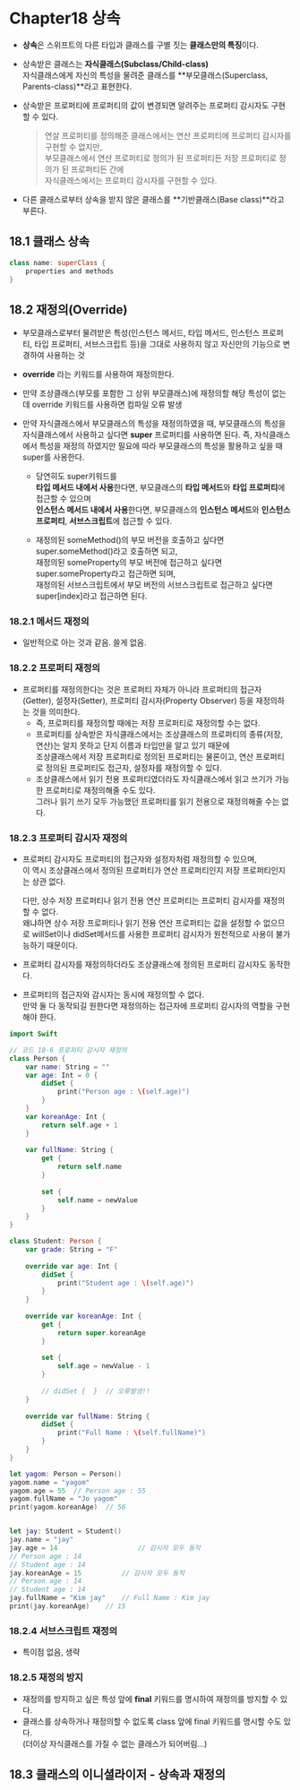# Chapter18 상속  

- **상속**은 스위프트의 다른 타입과 클래스를 구별 짓는 **클래스만의 특징**이다.
- 상속받은 클래스는 **자식클래스(Subclass/Child-class)**  
  자식클래스에게 자신의 특성을 물려준 클래스를 **부모클래스(Superclass, Parents-class)**라고 표현한다.  
- 상속받은 프로퍼티에 프로퍼티의 값이 변경되면 알려주는 프로퍼티 감시자도 구현할 수 있다.  

  > 연살 프로퍼티를 정의해준 클래스에서는 연산 프로퍼티에 프로퍼티 감시자를 구현할 수 없지만,  
  > 부모클래스에서 연산 프로퍼티로 정의가 된 프로퍼티든 저장 프로퍼티로 정의가 된 프로퍼티든 간에  
  > 자식클래스에서는 프로퍼티 감시자를 구현할 수 있다.  
- 다른 클래스로부터 상속을 받지 않은 클래스를 **기반클래스(Base class)**라고 부른다.  


## 18.1 클래스 상속  

```swift
class name: superClass {
	properties and methods
}
```

## 18.2 재정의(Override)  
- 부모클래스로부터 물려받은 특성(인스턴스 메서드, 타입 메서드, 인스턴스 프로퍼티, 타입 프로퍼티, 서브스크립트 등)을 그대로 사용하지 않고 자신만의 기능으로 변경하여 사용하는 것  
- **override** 라는 키워드를 사용하여 재정의한다.  
- 만약 조상클래스(부모를 포함한 그 상위 부모클래스)에 재정의할 해당 특성이 없는데 override 키워드를 사용하면 컴파일 오류 발생  

- 만약 자식클래스에서 부모클래스의 특성을 재정의하였을 때, 부모클래스의 특성을 자식클래스에서 사용하고 싶다면 **super** 프로퍼티를 사용하면 된다. 즉, 자식클래스에서 특성을 재정의 하였지만 필요에 따라 부모클래스의 특성을 활용하고 싶을 때 super를 사용한다.  
	- 당연히도 super키워드를  
	  **타입 메서드 내에서 사용**한다면, 부모클래스의 **타입 메서드**와 **타입 프로퍼티**에 접근할 수 있으며  
	  **인스턴스 메서드 내에서 사용**한다면, 부모클래스의 **인스턴스 메서드**와 **인스턴스 프로퍼티**, **서브스크립트**에 접근할 수 있다.  

	- 재정의된 someMethod()의 부모 버전을 호출하고 싶다면 super.someMethod()라고 호출하면 되고,  
	  재정의된 someProperty의 부모 버전에 접근하고 싶다면 super.someProperty라고 접근하면 되며,  
	  재정의된 서브스크립트에서 부모 버전의 서브스크립트로 접근하고 싶다면 super[index]라고 접근하면 된다.  
	  
### 18.2.1 메서드 재정의  
- 일반적으로 아는 것과 같음. 쓸게 없음.

### 18.2.2 프로퍼티 재정의  
- 프로퍼티를 재정의한다는 것은 프로퍼티 자체가 아니라 프로퍼티의 접근자(Getter), 설정자(Setter), 프로퍼티 감시자(Property Observer) 등을 재정의하는 것을 의미한다.  
	- 즉, 프로퍼티를 재정의할 때에는 저장 프로퍼티로 재정의할 수는 없다.
	- 프로퍼티를 상속받은 자식클래스에서는 조상클래스의 프로퍼티의 종류(저장, 연산)는 알지 못하고 단지 이름과 타입만을 알고 있기 때문에  
	  조상클래스에서 저장 프로퍼티로 정의된 프로퍼티는 물론이고, 연산 프로퍼티로 정의된 프로퍼티도 접근자, 설정자를 재정의할 수 있다.  
	- 조상클래스에서 읽기 전용 프로퍼티였더라도 자식클래스에서 읽고 쓰기가 가능한 프로퍼티로 재정의해줄 수도 있다.  
	  그러나 읽기 쓰기 모두 가능했던 프로퍼티를 읽기 전용으로 재정의해줄 수는 없다.  

### 18.2.3 프로퍼티 감시자 재정의  
- 프로퍼티 감시자도 프로퍼티의 접근자와 설정자처럼 재정의할 수 있으며,  
  이 역시 조상클래스에서 정의된 프로퍼티가 연산 프로퍼티인지 저장 프로퍼티인지는 상관 없다.  
  
  다만, 상수 저장 프로퍼티나 읽기 전용 연산 프로퍼티는 프로퍼티 감시자를 재정의할 수 없다.  
  왜냐하면 상수 저장 프로퍼티나 읽기 전용 연산 프로퍼티는 값을 설정할 수 없으므로 willSet이나 didSet메서드를 사용한 프로퍼티 감시자가 원천적으로 사용이 불가능하기 때문이다.
- 프로퍼티 감시자를 재정의하더라도 조상클래스에 정의된 프로퍼티 감시자도 동작한다.
- 프로퍼티의 접근자와 감시자는 동시에 재정의할 수 없다.  
  만약 둘 다 동작되길 원한다면 재정의하는 접근자에 프로퍼티 감시자의 역할을 구현해야 한다.

```swift
import Swift

// 코드 18-6 프로퍼티 감시자 재정의
class Person {
    var name: String = ""
    var age: Int = 0 {
        didSet {
            print("Person age : \(self.age)")
        }
    }
    var koreanAge: Int {
        return self.age + 1
    }
    
    var fullName: String {
        get {
            return self.name
        }
        
        set {
            self.name = newValue
        }
    }
}

class Student: Person {
    var grade: String = "F"
    
    override var age: Int {
        didSet {
            print("Student age : \(self.age)")
        }
    }
    
    override var koreanAge: Int {
        get {
            return super.koreanAge
        }
        
        set {
            self.age = newValue - 1
        }
        
        // didSet {  }  // 오류발생!!
    }
    
    override var fullName: String {
        didSet {
            print("Full Name : \(self.fullName)")
        }
    }
}

let yagom: Person = Person()
yagom.name = "yagom"
yagom.age = 55  // Person age : 55
yagom.fullName = "Jo yagom"
print(yagom.koreanAge)  // 56


let jay: Student = Student()
jay.name = "jay"
jay.age = 14					// 감시자 모두 동작
// Person age : 14
// Student age : 14
jay.koreanAge = 15			// 감시자 모두 동작
// Person age : 14
// Student age : 14
jay.fullName = "Kim jay"    // Full Name : Kim jay
print(jay.koreanAge)    // 15

```  

### 18.2.4 서브스크립트 재정의  
- 특이점 없음, 생략  

### 18.2.5 재정의 방지  
- 재정의를 방지하고 싶은 특성 앞에 **final** 키워드를 명시하여 재정의를 방지할 수 있다.  
- 클래스를 상속하거나 재정의할 수 없도록 class 앞에 final 키워드를 명시할 수도 있다.  
  (더이상 자식클래스를 가질 수 없는 클래스가 되어버림...)  


## 18.3 클래스의 이니셜라이저 - 상속과 재정의  

